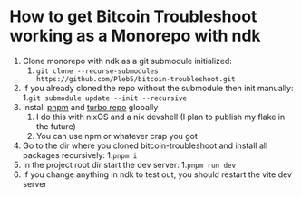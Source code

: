# How to get Bitcoin Troubleshoot working as a Monorepo with ndk
1. Clone monorepo with ndk as a git submodule initialized:
    1. ```git clone --recurse-submodules https://github.com/Pleb5/bitcoin-troubleshoot.git```
2. If you already cloned the repo without the submodule then init manually:
    1.```git submodule update --init --recursive```
3. Install [pnpm](https://pnpm.io/) and [turbo repo](https://turbo.build/repo) globally
    1. I do this with nixOS and a nix devshell (I plan to publish my flake in the future)
    2. You can use npm or whatever crap you got
4. Go to the dir where you cloned bitcoin-troubleshoot and install all packages recursively:
    1.```pnpm i```
5. In the project root dir start the dev server:
    1.```pnpm run dev```
6. If you change anything in ndk to test out, you should restart the vite dev server
